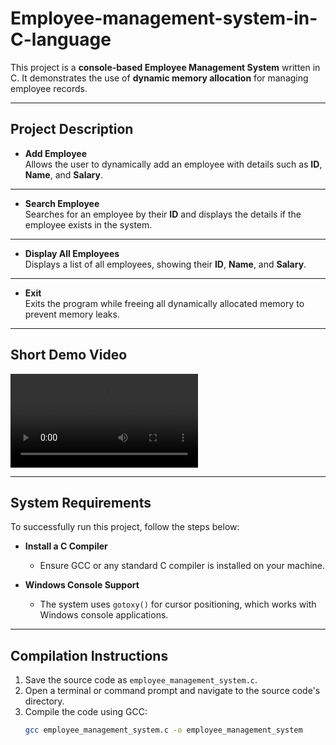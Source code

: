 # Employee-management-system-in-C-language

This project is a **console-based Employee Management System** written in C. It demonstrates the use of **dynamic memory allocation** for managing employee records.

---

## **Project Description**

- **Add Employee**  
Allows the user to dynamically add an employee with details such as **ID**, **Name**, and **Salary**.  

---

- **Search Employee**  
Searches for an employee by their **ID** and displays the details if the employee exists in the system.  

---

- **Display All Employees**  
Displays a list of all employees, showing their **ID**, **Name**, and **Salary**.  

---

- **Exit**  
Exits the program while freeing all dynamically allocated memory to prevent memory leaks.  

---
## **Short Demo Video**

![Watch the demo](shortDemo3.mp4)

---
##  **System Requirements**

To successfully run this project, follow the steps below:

- **Install a C Compiler**  
   - Ensure GCC or any standard C compiler is installed on your machine.

- **Windows Console Support**  
   - The system uses `gotoxy()` for cursor positioning, which works with Windows console applications.

---

## **Compilation Instructions**

1. Save the source code as `employee_management_system.c`.  
2. Open a terminal or command prompt and navigate to the source code's directory.  
3. Compile the code using GCC:  
   ```bash
   gcc employee_management_system.c -o employee_management_system
